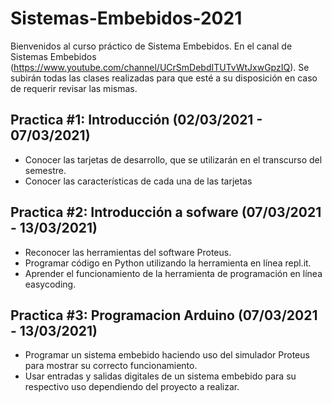 # Sistemas-Embebidos-2021
Bienvenidos al curso práctico de Sistema Embebidos.
En el canal de Sistemas Embebidos (https://www.youtube.com/channel/UCrSmDebdITUTvWtJxwGpzIQ). 
Se subirán todas las clases realizadas para que esté a su disposición en caso de requerir revisar las mismas.

## Practica #1: Introducción (02/03/2021 - 07/03/2021)
- Conocer las tarjetas de desarrollo, que se utilizarán en el transcurso
del semestre.
- Conocer las características de cada una de las tarjetas

## Practica #2: Introducción a sofware (07/03/2021 - 13/03/2021)
- Reconocer las herramientas del software Proteus.
- Programar código en Python utilizando la herramienta en línea repl.it.
- Aprender el funcionamiento de la herramienta de programación en línea easycoding.

## Practica #3: Programacion Arduino (07/03/2021 - 13/03/2021)
- Programar un sistema embebido haciendo uso del simulador Proteus para mostrar su correcto funcionamiento.
- Usar entradas y salidas digitales de un sistema embebido para su respectivo uso dependiendo del proyecto a realizar.


